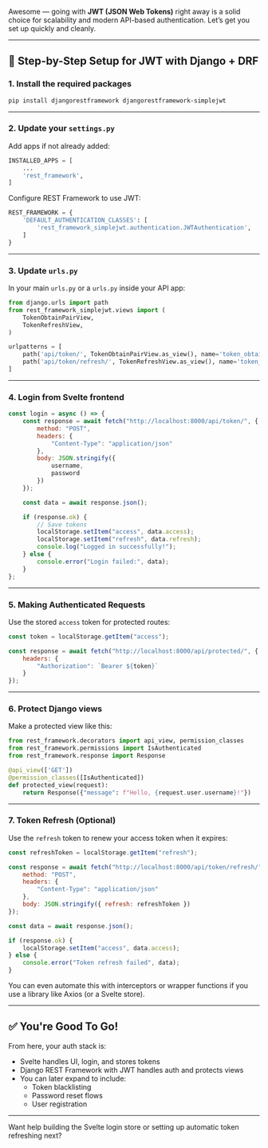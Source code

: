 Awesome — going with **JWT (JSON Web Tokens)** right away is a solid choice for scalability and modern API-based authentication. Let’s get you set up quickly and cleanly.

---

## 🔧 Step-by-Step Setup for JWT with Django + DRF

### 1. **Install the required packages**
```bash
pip install djangorestframework djangorestframework-simplejwt
```

---

### 2. **Update your `settings.py`**
Add apps if not already added:
```python
INSTALLED_APPS = [
    ...
    'rest_framework',
]
```

Configure REST Framework to use JWT:
```python
REST_FRAMEWORK = {
    'DEFAULT_AUTHENTICATION_CLASSES': [
        'rest_framework_simplejwt.authentication.JWTAuthentication',
    ]
}
```

---

### 3. **Update `urls.py`**

In your main `urls.py` or a `urls.py` inside your API app:
```python
from django.urls import path
from rest_framework_simplejwt.views import (
    TokenObtainPairView,
    TokenRefreshView,
)

urlpatterns = [
    path('api/token/', TokenObtainPairView.as_view(), name='token_obtain_pair'),
    path('api/token/refresh/', TokenRefreshView.as_view(), name='token_refresh'),
]
```

---

### 4. **Login from Svelte frontend**

```js
const login = async () => {
    const response = await fetch("http://localhost:8000/api/token/", {
        method: "POST",
        headers: {
            "Content-Type": "application/json"
        },
        body: JSON.stringify({
            username,
            password
        })
    });

    const data = await response.json();

    if (response.ok) {
        // Save tokens
        localStorage.setItem("access", data.access);
        localStorage.setItem("refresh", data.refresh);
        console.log("Logged in successfully!");
    } else {
        console.error("Login failed:", data);
    }
};
```

---

### 5. **Making Authenticated Requests**

Use the stored `access` token for protected routes:

```js
const token = localStorage.getItem("access");

const response = await fetch("http://localhost:8000/api/protected/", {
    headers: {
        "Authorization": `Bearer ${token}`
    }
});
```

---

### 6. **Protect Django views**

Make a protected view like this:
```python
from rest_framework.decorators import api_view, permission_classes
from rest_framework.permissions import IsAuthenticated
from rest_framework.response import Response

@api_view(['GET'])
@permission_classes([IsAuthenticated])
def protected_view(request):
    return Response({"message": f"Hello, {request.user.username}!"})
```

---

### 7. **Token Refresh (Optional)**

Use the `refresh` token to renew your access token when it expires:
```js
const refreshToken = localStorage.getItem("refresh");

const response = await fetch("http://localhost:8000/api/token/refresh/", {
    method: "POST",
    headers: {
        "Content-Type": "application/json"
    },
    body: JSON.stringify({ refresh: refreshToken })
});

const data = await response.json();

if (response.ok) {
    localStorage.setItem("access", data.access);
} else {
    console.error("Token refresh failed", data);
}
```

You can even automate this with interceptors or wrapper functions if you use a library like Axios (or a Svelte store).

---

## ✅ You're Good To Go!

From here, your auth stack is:
- Svelte handles UI, login, and stores tokens
- Django REST Framework with JWT handles auth and protects views
- You can later expand to include:
  - Token blacklisting
  - Password reset flows
  - User registration

---

Want help building the Svelte login store or setting up automatic token refreshing next?